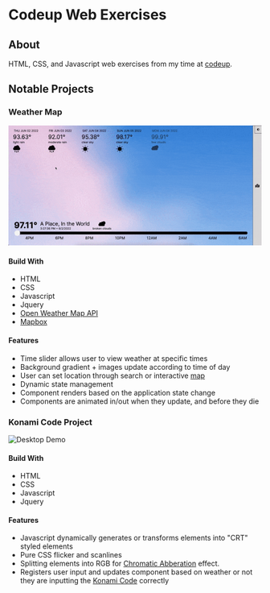 # Codeup Web Exercises

## About

HTML, CSS, and Javascript web exercises from my time at [codeup](https://codeup.com).

## Notable Projects

### Weather Map

![Desktop Demo](./readme/images/weather_map_desktop.gif)

#### Build With

- HTML
- CSS
- Javascript
- Jquery
- [Open Weather Map API](https://openweathermap.org)
- [Mapbox](https://www.mapbox.com)

#### Features

- Time slider allows user to view weather at specific times
- Background gradient + images update according to time of day
- User can set location through search or interactive [map](https://www.mapbox.com)
- Dynamic state management
- Component renders based on the application state change
- Components are animated in/out when they update, and before they die

### Konami Code Project

![Desktop Demo](./readme/images/konami_desktop.gif)

#### Build With

- HTML
- CSS
- Javascript
- Jquery

#### Features

- Javascript dynamically generates or transforms elements into "CRT" styled elements
- Pure CSS flicker and scanlines
- Splitting elements into RGB for [Chromatic Abberation](https://en.wikipedia.org/wiki/Chromatic_aberration) effect.
- Registers user input and updates component based on weather or not they are inputting
  the [Konami Code](https://en.wikipedia.org/wiki/Konami_Code) correctly

